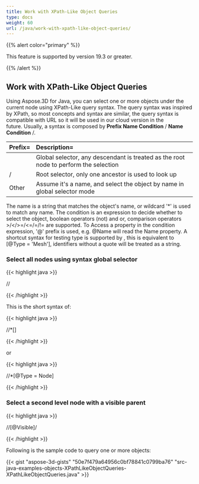 ```yaml
---
title: Work with XPath-Like Object Queries
type: docs
weight: 60
url: /java/work-with-xpath-like-object-queries/
---
```


{{% alert color="primary" %}} 

This feature is supported by version 19.3 or greater.

{{% /alert %}} 
## **Work with XPath-Like Object Queries**
Using Aspose.3D for Java, you can select one or more objects under the current node using XPath-Like query syntax. The query syntax was inspired by XPath, so most concepts and syntax are similar, the query syntax is compatible with URL so it will be used in our cloud version in the future. Usually, a syntax is composed by **Prefix Name Condition** / **Name Condition** /.

|**Prefix=**|**Description=**|
| :- | :- |
| |Global selector, any descendant is treated as the root node to perform the selection |
|/|Root selector, only one ancestor is used to look up |
|Other |Assume it's a name, and select the object by name in global selector mode |
The name is a string that matches the object's name, or wildcard '*' is used to match any name. The condition is an expression to decide whether to select the object, boolean operators (not) and or, comparison operators >/</>=/<=/=/!= are supported. To Access a property in the condition expression, '@' prefix is used, e.g. @Name will read the Name property. A shortcut syntax for testing type is supported by <Mesh>, this is equivalent to [@Type = 'Mesh'], identifiers without a quote will be treated as a string.
### **Select all nodes using syntax global selector**
{{< highlight java >}}

 //<Node>

{{< /highlight >}}

This is the short syntax of:

{{< highlight java >}}

 //*[<Node>]

{{< /highlight >}}

or

{{< highlight java >}}

 //*[@Type = Node]

{{< /highlight >}}
### **Select a second level node with a visible parent**
{{< highlight java >}}

 //<Node>[@Visible]/<Node>

{{< /highlight >}}



Following is the sample code to query one or more objects:

{{< gist "aspose-3d-gists" "50e7f479a64956c0bf78841c0799ba76" "src-java-examples-objects-XPathLikeObjectQueries-XPathLikeObjectQueries.java" >}}
